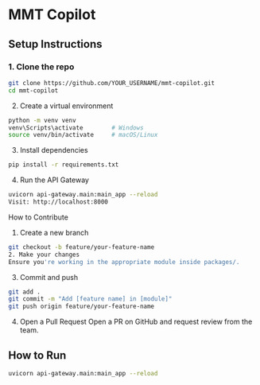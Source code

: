 # MMT Copilot

## Setup Instructions

### 1. Clone the repo
```bash
git clone https://github.com/YOUR_USERNAME/mmt-copilot.git
cd mmt-copilot
```

2. Create a virtual environment

```bash
python -m venv venv
venv\Scripts\activate        # Windows
source venv/bin/activate     # macOS/Linux
```

3. Install dependencies
```bash
pip install -r requirements.txt
```

4. Run the API Gateway
```bash
uvicorn api-gateway.main:main_app --reload
Visit: http://localhost:8000
```


How to Contribute
1. Create a new branch
```bash
git checkout -b feature/your-feature-name
2. Make your changes
Ensure you're working in the appropriate module inside packages/.
```

3. Commit and push
```bash
git add .
git commit -m "Add [feature name] in [module]"
git push origin feature/your-feature-name
```
4. Open a Pull Request
Open a PR on GitHub and request review from the team.




## How to Run

```bash
uvicorn api-gateway.main:main_app --reload
```
